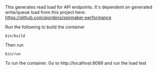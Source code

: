 This generates read load for API endpoints. It's dependent on generated write/queue load from this project here: https://github.com/ajordens/spinnaker-performance


Run the following to build the container

```
bin/build
```

Then run

```
bin/run
```
To run the container.  Go to http://localhost:8089 and run the load test
